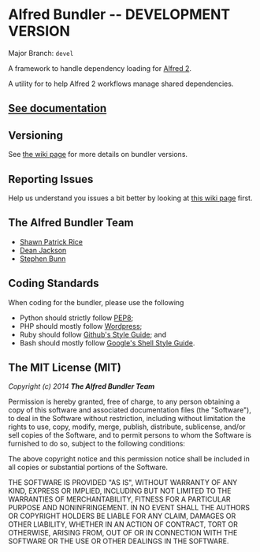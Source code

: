 Alfred Bundler -- DEVELOPMENT VERSION
==============

Major Branch: `devel`

A framework to handle dependency loading for [Alfred 2](http://www.alfredapp.com).

A utility for to help Alfred 2 workflows manage shared dependencies.

## [See documentation](https://shawnrice.github.io/alfred-bundler)

## Versioning
See [the wiki page](https://github.com/shawnrice/alfred-bundler/wiki/Versioning) for more details on bundler versions.

## Reporting Issues
Help us understand you issues a bit better by looking at [this wiki page](https://github.com/shawnrice/alfred-bundler/wiki/Reporting-Issues) first.

## The Alfred Bundler Team

* [Shawn Patrick Rice](https://github.com/shawnrice)
* [Dean Jackson](https://github.com/deanishe)
* [Stephen Bunn](https://github.com/Ritashugisha)

## Coding Standards

When coding for the bundler, please use the following

* Python should strictly follow [PEP8](http://legacy.python.org/dev/peps/pep-0008/);
* PHP should mostly follow [Wordpress](http://make.wordpress.org/core/handbook/coding-standards/php/);
* Ruby should follow [Github's Style Guide](https://github.com/styleguide/ruby); and
* Bash should mostly follow [Google's Shell Style Guide](https://google-styleguide.googlecode.com/svn/trunk/shell.xml).


## The MIT License (MIT)

_Copyright (c) 2014 __The Alfred Bundler Team___

Permission is hereby granted, free of charge, to any person obtaining a copy
of this software and associated documentation files (the "Software"), to deal
in the Software without restriction, including without limitation the rights
to use, copy, modify, merge, publish, distribute, sublicense, and/or sell
copies of the Software, and to permit persons to whom the Software is
furnished to do so, subject to the following conditions:

The above copyright notice and this permission notice shall be included in
all copies or substantial portions of the Software.

THE SOFTWARE IS PROVIDED "AS IS", WITHOUT WARRANTY OF ANY KIND, EXPRESS OR
IMPLIED, INCLUDING BUT NOT LIMITED TO THE WARRANTIES OF MERCHANTABILITY,
FITNESS FOR A PARTICULAR PURPOSE AND NONINFRINGEMENT. IN NO EVENT SHALL THE
AUTHORS OR COPYRIGHT HOLDERS BE LIABLE FOR ANY CLAIM, DAMAGES OR OTHER
LIABILITY, WHETHER IN AN ACTION OF CONTRACT, TORT OR OTHERWISE, ARISING FROM,
OUT OF OR IN CONNECTION WITH THE SOFTWARE OR THE USE OR OTHER DEALINGS IN
THE SOFTWARE.
